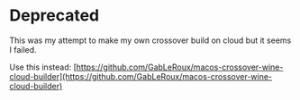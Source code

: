 # Deprecated
This was my attempt to make my own crossover build on cloud but it seems I failed.  

Use this instead: [https://github.com/GabLeRoux/macos-crossover-wine-cloud-builder](https://github.com/GabLeRoux/macos-crossover-wine-cloud-builder)
